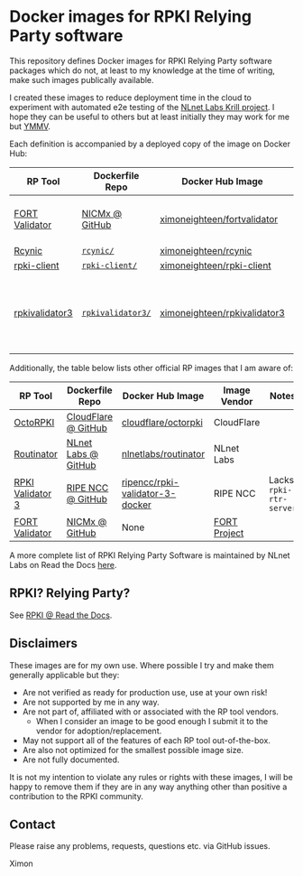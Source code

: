 # Docker images for RPKI Relying Party software

This repository defines Docker images for RPKI Relying Party software packages which do not, at least to my knowledge at the time of writing, make such images publically available.

I created these images to reduce deployment time in the cloud to experiment with automated e2e testing of the [NLnet Labs Krill project](https://www.nlnetlabs.nl/projects/rpki/krill/). I hope they can be useful to others but at least initially they may work for me but [YMMV](https://dictionary.cambridge.org/dictionary/english/ymmv).

Each definition is accompanied by a deployed copy of the image on Docker Hub:

| RP Tool | Dockerfile Repo | Docker Hub Image | Image Vendor | Notes |
| ------- | --------------- | ---------------- | ------------ | -----
| [FORT Validator](https://fortproject.net/validator) | [NICMx @ GitHub](https://github.com/NICMx/FORT-validator) | [ximoneighteen/fortvalidator](https://hub.docker.com/r/ximoneighteen/fortvalidator) | Me | Built from the NICMx official Dockerfile.  |
| [Rcynic](https://github.com/dragonresearch/rpki.net/tree/master/rp/rcynic) | [`rcynic/`](rcynic) | [ximoneighteen/rcynic](https://hub.docker.com/r/ximoneighteen/rcynic) | Me | |
| [rpki-client](https://medium.com/@jobsnijders/a-proposal-for-a-new-rpki-validator-openbsd-rpki-client-1-15b74e7a3f65) | [`rpki-client/`](rpki-client) | [ximoneighteen/rpki-client](https://hub.docker.com/r/ximoneighteen/rpki-client) | Me | |
| [rpkivalidator3](https://github.com/RIPE-NCC/rpki-validator-3/wiki) | [`rpkivalidator3/`](rpkivalidator3) | [ximoneighteen/rpkivalidator3](https://hub.docker.com/r/ximoneighteen/rpkivalidator3) | Me | Includes `rpki-rtr-server`. Activates strict validation mode. |

Additionally, the table below lists other official RP images that I am aware of:

| RP Tool | Dockerfile Repo | Docker Hub Image | Image Vendor | Notes |
| ------- | --------------- | ---------------- | ------------ | ----- |
| [OctoRPKI](https://blog.cloudflare.com/cloudflares-rpki-toolkit/) | [CloudFlare @ GitHub](https://github.com/cloudflare/cfrpki#octorpki) | [cloudflare/octorpki](https://hub.docker.com/r/cloudflare/octorpki) | CloudFlare | |
| [Routinator](https://nlnetlabs.nl/projects/rpki/routinator/) | [NLnet Labs @ GitHub](https://github.com/NLnetLabs/routinator) | [nlnetlabs/routinator](https://hub.docker.com/r/nlnetlabs/routinator) | NLnet Labs | |
| [RPKI Validator 3](https://www.ripe.net/manage-ips-and-asns/resource-management/certification/tools-and-resources) | [RIPE NCC @ GitHub](https://github.com/RIPE-NCC/rpki-validator-3) | [ripencc/rpki-validator-3-docker](https://hub.docker.com/r/ripencc/rpki-validator-3-docker) | RIPE NCC | Lacks `rpki-rtr-server` | |
| [FORT Validator](https://fortproject.net/validator) | [NICMx @ GitHub](https://github.com/NICMx/FORT-validator) | None | [FORT Project](https://fortproject.net/en/home) | |

A more complete list of RPKI Relying Party Software is maintained by NLnet Labs on Read the Docs [here](https://rpki.readthedocs.io/en/latest/tools.html).

## RPKI? Relying Party?

See [RPKI @ Read the Docs](https://rpki.readthedocs.io/en/latest/index.html).

## Disclaimers

These images are for my own use. Where possible I try and make them generally applicable but they:
- Are not verified as ready for production use, use at your own risk!
- Are not supported by me in any way.
- Are not part of, affiliated with or associated with the RP tool vendors.
  - When I consider an image to be good enough I submit it to the vendor for adoption/replacement.
- May not support all of the features of each RP tool out-of-the-box.
- Are also not optimized for the smallest possible image size.
- Are not fully documented.

It is not my intention to violate any rules or rights with these images, I will be happy to remove them if they are in any way anything other than  positive a contribution to the RPKI community.

## Contact

Please raise any problems, requests, questions etc. via GitHub issues.

Ximon
